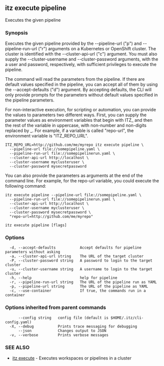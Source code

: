 ## itz execute pipeline

Executes the given pipeline

### Synopsis


Executes the given pipeline provided by the --pipeline-url ("p") and
--pipeline-run-url ("r") arguments on a Kubernetes or OpenShift cluster.  The
cluster is identified with the --cluster-api-url ("c") argument. You must also
supply the --cluster-username and --cluster-password arguments, with the a user
and password, respectively, with sufficient privileges to execute the pipeline.

The command will read the parameters from the pipeline. If there are default
values specified in the pipeline, you can accept all of them by using the
--accept-defaults ("d") argument. By accepting defaults, the CLI will only
provide prompts for the parameters without default values specified in the
pipeline parameters.

For non-interactive execution, for scripting or automation, you can provide the
values to parameters two different ways. First, you can supply the parameter
values as environment variables that begin with ITZ_ and then the rest of the
variable in uppercase, with non-number and non-digits replaced by _. For
example, if a variable is called "repo-url", the environment variable is
"ITZ_REPO_URL".

    ITZ_REPO_URL=http://github.com/me/myrepo itz execute pipeline \
      --pipeline-url file://somepipeline.yaml \
	  --pipeline-run-url file://somepipelinerun.yaml \
	  --cluster-api-url http://localhost \
	  --cluster-username myclusteruser \
	  --cluster-password mysecretpassword 

You can also provide the parameters as arguments at the end of the command line.
For example, for the repo-url variable, you could execute the following command:

    itz execute pipeline --pipeline-url file://somepipeline.yaml \
	  --pipeline-run-url file://somepipelinerun.yaml \
	  --cluster-api-url http://localhost \
	  --cluster-username myclusteruser \
	  --cluster-password mysecretpassword \
	  "repo-url=http://github.com/me/myrepo"
	

```
itz execute pipeline [flags]
```

### Options

```
  -d, --accept-defaults           Accept defaults for pipeline parameters without asking
  -a, --cluster-api-url string    The URL of the target cluster
  -P, --cluster-password string   A password to login to the target cluster
  -u, --cluster-username string   A username to login to the target cluster
  -h, --help                      help for pipeline
  -r, --pipeline-run-url string   The URL of the pipeline run as YAML
  -p, --pipeline-url string       The URL of the pipeline as YAML
  -c, --use-container             If true, the commands run in a container
```

### Options inherited from parent commands

```
      --config string   config file (default is $HOME/.itz/cli-config.yaml)
  -X, --debug           Prints trace messaging for debugging
      --json            Changes output to JSON
  -v, --verbose         Prints verbose messages
```

### SEE ALSO

* [itz execute](itz_execute.md)	 - Executes workspaces or pipelines in a cluster

